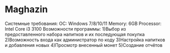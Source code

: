 # Maghazin
Системные требования:
ОС: Windows 7/8/10/11
Memory: 6GB
Processor: Intel Core i3 3100
Возможности программы: 
1)Выбор из предоставленного набора напитков и их последующая покупка
2)Возможность входа как администратор по коду
3)Настройка напитков и добавления новых
4)Просмотр внесенный монет
5)Создание отчётов 
